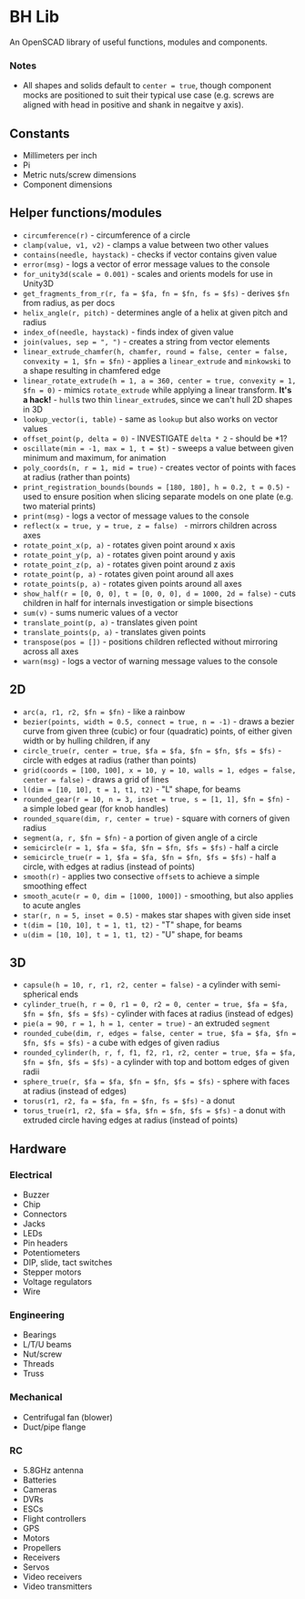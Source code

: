 # BH Lib

An OpenSCAD library of useful functions, modules and components.

### Notes

* All shapes and solids default to `center = true`, though component mocks are positioned to suit their typical use case (e.g. screws are aligned with head in positive and shank in negaitve y axis).

## Constants

* Millimeters per inch
* Pi
* Metric nuts/screw dimensions
* Component dimensions

## Helper functions/modules

* `circumference(r)` - circumference of a circle
* `clamp(value, v1, v2)` - clamps a value between two other values
* `contains(needle, haystack)` - checks if vector contains given value
* `error(msg)` - logs a vector of error message values to the console
* `for_unity3d(scale = 0.001)` - scales and orients models for use in Unity3D
* `get_fragments_from_r(r, fa = $fa, fn = $fn, fs = $fs)` - derives `$fn` from radius, as per docs
* `helix_angle(r, pitch)` - determines angle of a helix at given pitch and radius
* `index_of(needle, haystack)` - finds index of given value
* `join(values, sep = ", ")` - creates a string from vector elements
* `linear_extrude_chamfer(h, chamfer, round = false, center = false, convexity = 1, $fn = $fn)` - applies a `linear_extrude` and `minkowski` to a shape resulting in chamfered edge
* `linear_rotate_extrude(h = 1, a = 360, center = true, convexity = 1, $fn = 0)` - mimics `rotate_extrude` while applying a linear transform. **It's a hack!** - `hull`s two thin `linear_extrude`s, since we can't hull 2D shapes in 3D
* `lookup_vector(i, table)` - same as `lookup` but also works on vector values
* `offset_point(p, delta = 0)` - INVESTIGATE `delta * 2` - should be *1?
* `oscillate(min = -1, max = 1, t = $t)` - sweeps a value between given minimum and maximum, for animation
* `poly_coords(n, r = 1, mid = true)` - creates vector of points with faces at radius (rather than points)
* `print_registration_bounds(bounds = [180, 180], h = 0.2, t = 0.5)` - used to ensure position when slicing separate models on one plate (e.g. two material prints)
* `print(msg)` - logs a vector of message values to the console
* `reflect(x = true, y = true, z = false) ` - mirrors children across axes
* `rotate_point_x(p, a)` - rotates given point around x axis
* `rotate_point_y(p, a)` - rotates given point around y axis
* `rotate_point_z(p, a)` - rotates given point around z axis
* `rotate_point(p, a)` - rotates given point around all axes
* `rotate_points(p, a)` - rotates given points around all axes
* `show_half(r = [0, 0, 0], t = [0, 0, 0], d = 1000, 2d = false)` - cuts children in half for internals investigation or simple bisections
* `sum(v)` - sums numeric values of a vector
* `translate_point(p, a)` - translates given point
* `translate_points(p, a)` - translates given points
* `transpose(pos = [])` - positions children reflected without mirroring across all axes
* `warn(msg)` - logs a vector of warning message values to the console

## 2D

* `arc(a, r1, r2, $fn = $fn)` - like a rainbow
* `bezier(points, width = 0.5, connect = true, n = -1)` - draws a bezier curve from given three (cubic) or four (quadratic) points, of either given width or by hulling children, if any
* `circle_true(r, center = true, $fa = $fa, $fn = $fn, $fs = $fs)` - circle with edges at radius (rather than points)
* `grid(coords = [100, 100], x = 10, y = 10, walls = 1, edges = false, center = false)` - draws a grid of lines
* `l(dim = [10, 10], t = 1, t1, t2)` - "L" shape, for beams
* `rounded_gear(r = 10, n = 3, inset = true, s = [1, 1], $fn = $fn)` - a simple lobed gear (for knob handles)
* `rounded_square(dim, r, center = true)` - square with corners of given radius
* `segment(a, r, $fn = $fn)` - a portion of given angle of a circle
* `semicircle(r = 1, $fa = $fa, $fn = $fn, $fs = $fs)` - half a circle
* `semicircle_true(r = 1, $fa = $fa, $fn = $fn, $fs = $fs)` - half a circle, with edges at radius (instead of points)
* `smooth(r)` - applies two consective `offset`s to achieve a simple smoothing effect
* `smooth_acute(r = 0, dim = [1000, 1000])` - smoothing, but also applies to acute angles
* `star(r, n = 5, inset = 0.5)` - makes star shapes with given side inset
* `t(dim = [10, 10], t = 1, t1, t2)` - "T" shape, for beams
* `u(dim = [10, 10], t = 1, t1, t2)` - "U" shape, for beams

## 3D

* `capsule(h = 10, r, r1, r2, center = false)` - a cylinder with semi-spherical ends
* `cylinder_true(h, r = 0, r1 = 0, r2 = 0, center = true, $fa = $fa, $fn = $fn, $fs = $fs)` - cylinder with faces at radius (instead of edges)
* `pie(a = 90, r = 1, h = 1, center = true)` - an extruded `segment`
* `rounded_cube(dim, r, edges = false, center = true, $fa = $fa, $fn = $fn, $fs = $fs)` - a cube with edges of given radius
* `rounded_cylinder(h, r, f, f1, f2, r1, r2, center = true, $fa = $fa, $fn = $fn, $fs = $fs)` - a cylinder with top and bottom edges of given radii
* `sphere_true(r, $fa = $fa, $fn = $fn, $fs = $fs)` - sphere with faces at radius (instead of edges)
* `torus(r1, r2, fa = $fa, fn = $fn, fs = $fs)` - a donut
* `torus_true(r1, r2, $fa = $fa, $fn = $fn, $fs = $fs)` - a donut with extruded circle having edges at radius (instead of points)

## Hardware

### Electrical

* Buzzer
* Chip
* Connectors
* Jacks
* LEDs
* Pin headers
* Potentiometers
* DIP, slide, tact switches
* Stepper motors
* Voltage regulators
* Wire

### Engineering

* Bearings
* L/T/U beams
* Nut/screw
* Threads
* Truss

### Mechanical

* Centrifugal fan (blower)
* Duct/pipe flange

### RC

* 5.8GHz antenna
* Batteries
* Cameras
* DVRs
* ESCs
* Flight controllers
* GPS
* Motors
* Propellers
* Receivers
* Servos
* Video receivers
* Video transmitters

